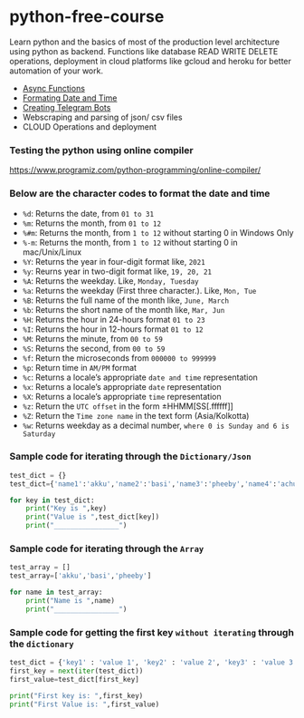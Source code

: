 # python-free-course
Learn python and the basics of most of the production level architecture using python as backend. Functions like database READ WRITE DELETE operations, deployment in cloud platforms like gcloud and heroku for better automation of your work.

- [Async Functions](https://github.com/katmakhan/python-course/tree/master/Functions/Functions%20-%20Asyncio)
- [Formating Date and Time](https://github.com/katmakhan/python-course/tree/master/Helpers/Helpers%20-%20Formatters)
- [Creating Telegram Bots](https://github.com/katmakhan/python-course/tree/master/API%20Integration/API-%20Telegram)
- Webscraping and parsing of json/ csv files
- CLOUD Operations and deployment


### Testing the python using online compiler
https://www.programiz.com/python-programming/online-compiler/

### Below are the character codes to format the date and time

- `%d`: Returns the date, from `01 to 31`
- `%m`: Returns the month, from `01 to 12`
- `%#m`: Returns the month, from `1 to 12` without starting 0 in Windows Only
- `%-m`: Returns the month, from `1 to 12` without starting 0 in mac/Unix/Linux
- `%Y`: Returns the year in four-digit format like, `2021`
- `%y`: Reurns year in two-digit format like, `19, 20, 21`
- `%A`: Returns the weekday. Like, `Monday, Tuesday`
- `%a`: Returns the weekday (First three character.). Like, `Mon, Tue`
- `%B`: Returns the full name of the month like, `June, March`
- `%b`: Returns the short name of the month like, `Mar, Jun`
- `%H`: Returns the hour in 24-hours format `01 to 23`
- `%I`: Returns the hour in 12-hours format `01 to 12`
- `%M`: Returns the minute, from `00 to 59`
- `%S`: Returns the second, from `00 to 59`
- `%f`: Return the microseconds from `000000 to 999999`
- `%p`: Return time in `AM/PM` format
- `%c`: Returns a locale’s appropriate `date and time` representation
- `%x`: Returns a locale’s appropriate `date` representation
- `%X`: Returns a locale’s appropriate `time` representation
- `%z`: Return the `UTC offset` in the form ±HHMM[SS[.ffffff]]
- `%Z`: Return the `Time zone name` in the text form (Asia/Kolkotta)
- `%w`: Returns weekday as a decimal number, `where 0 is Sunday and 6 is Saturday`


### Sample code for iterating through the `Dictionary/Json`
```python
test_dict = {}
test_dict={'name1':'akku','name2':'basi','name3':'pheeby','name4':'achumon'}

for key in test_dict:
	print("Key is ",key)
	print("Value is ",test_dict[key])
	print("________________")
```

### Sample code for iterating through the `Array`
```python
test_array = []
test_array=['akku','basi','pheeby']

for name in test_array:
	print("Name is ",name)
	print("________________")
```

### Sample code for getting the first key `without iterating` through the `dictionary`
```python
test_dict = {'key1' : 'value 1', 'key2' : 'value 2', 'key3' : 'value 3'}
first_key = next(iter(test_dict))
first_value=test_dict[first_key]

print("First key is: ",first_key)
print("First Value is: ",first_value)
```

